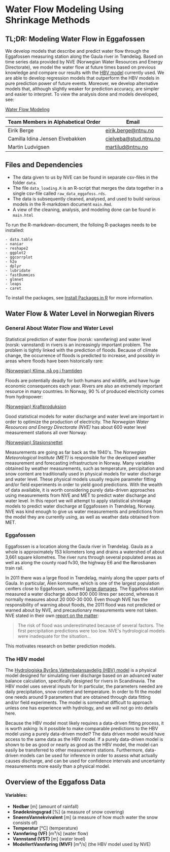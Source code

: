 # Water Flow Modeling Using Shrinkage Methods

## TL;DR: Modeling Water Flow in Eggafossen

We develop models that describe and predict water flow through the Eggafossen measuring station along the Gaula river in Trøndelag. Based on time series data provided by NVE (Norwegian Water Resources and Energy Directorate), we model the water flow at future times based on previous knowledge and compare our results with the [HBV model](https://en.wikipedia.org/wiki/HBV_hydrology_model) currently used. We are able to develop regression models that outperform the HBV models in pure prediction power of future events. Moreover, we develop alternative models that, although slightly weaker for prediction accuracy, are simpler and easier to interpret. To view the analysis done and models developed, see:

[Water Flow Modeling](https://ebbeberge.github.io/water-flow-modeling/)

| Team Members in Alphabetical Order | Email | 
|---------|-----------------|
| Eirik Berge | eirik.berge@ntnu.no |
| Camilla Idina Jensen Elvebakken| cielveba@stud.ntnu.no |
| Martin Ludvigsen | martilud@ntnu.no |

## Files and Dependencies

- The data given to us by NVE can be found in separate csv-files in the folder `data`.
- The file `data_loading.R` is an R-script that merges the data together in a single csv-file called `raw_data_eggafoss.rds`.
- The data is subsequently cleaned, analysed, and used to build various models in the R-markdown document `main.Rmd`.
- A view of the cleaning, analysis, and modeling done can be found in `main.html`

To run the R-markdown-document, the folloing R-packages needs to be installed:

```
- data.table
- naniar
- reshape2
- ggplot2
- ggcorrplot
- h2o
- dplyr
- lubridate
- fastDummies
- glmnet
- leaps
- caret
```
To install the packages, see [Install Packages in R](https://www.rdocumentation.org/packages/utils/versions/3.6.2/topics/install.packages) for more information.

## Water Flow & Water Level in Norwegian Rivers

### General About Water Flow and Water Level

Statistical prediction of water flow (norsk: vannføring) and water level (norsk: vannstand) in rivers is an increasingly important problem. The problem is tightly linked with the prediction of floods. Because of climate change, the occurrence of floods is predicted to increase, and possibly in areas where floods have been historically rare:

[(Norwegian) Klima, nå og i framtiden](https://www.nve.no/klima/klima-na-og-i-framtiden/?ref=mainmenu)

Floods are potentially deadly for both humans and wildlife, and have huge economic consequences each year. Rivers are also an extremely important resource in many countries. In Norway, 90 % of produced electricity comes from hydropower:

[(Norwegian) Kraftproduksjon](https://energifaktanorge.no/norsk-energiforsyning/kraftforsyningen/)

Good statistical models for water discharge and water level are important in order to optimize the production of electricity. The <i>Norwegian Water Resources and Energy Directorate (NVE)</i> has about 600 water level measurement stations all over Norway:

[(Norwegian) Stasjonsnettet](https://www.nve.no/hydrologi/vannstand-og-vannforing/stasjonsnettet/)

Measurements are going as far back as the 1940's. The <i>Norwegian Meteorological Institute (MET)</i> is responsible for the developed weather measurement and forecasting infrastructure in Norway. Many variables obtained by weather measurements, such as temperature, percipitation and snow content are traditionally used in physical models for water discharge and water level. These physical models usually require parameter fitting and/or field experiments in order to yield good predictions. With the wealth of data available, it is worth considering purely data-driven approaches using measurements from NVE and MET to predict water discharge and water level. In this report we will attempt to apply statistical shrinkage models to predict water discharge at Eggafossen in Trøndelag, Norway. NVE was kind enough to give us water measurements and predictions from the model they are currently using, as well as weather data obtained from MET. 

### Eggafossen

Eggafossen is a location along the Gaula river in Trøndelag. Gaula as a whole is approximately 153 kilometers long and drains a watershed of about 3,661 square kilometres. The river runs through several populated areas as well as along the county road fv30, the highway E6 and the Rørosbanen train rail.

In 2011 there was a large flood in Trøndelag, mainly along the upper parts of Gaula. In particular, Ålen kommune, which is one of the largest population centers close to Eggafossen, suffered [large damages](https://www.dagbladet.no/nyheter/enorme-vannmasser-herjer-alen-sentrum/63582581). The Eggafoss station measured a water discharge about 800 000 litres per second, whereas it normally measures about 20 000-30 000. Even though NVE has the responsibility of warning about floods, the 2011 flood was not predicted or warned about by NVE, and precautionary measurements were not taken. NVE stated in their own [report on the matter](https://publikasjoner.nve.no/dokument/2011/dokument2011_12.pdf):

>The risk of flood was underestimated because of several factors. The first percipitation predictions were too low. NVE's hydrological models were inadequate for the situation...

This motivates research on better prediction models.

### The HBV model
The [Hydrologiska Byråns Vattenbalansavdelig (HBV) model](https://en.wikipedia.org/wiki/HBV_hydrology_model) is a physical model designed for simulating river discharge based on an advanced water balance calculation, specifically designed for rivers in Scandinavia.
The HBV model uses several inputs for 
In particular, the parameters needed are daily precipitation, snow content and temperature. 
In order to fit the model one needs
around 9 parameters that are obtained through data fitting and/or field experiments.
The model is somewhat difficult to approach unless one has experience with hydrology, and we will not go into details here.

Because the HBV model most likely requires a data-driven fitting process, it is worth  asking: Is it possible to make comparable predictions to the HBV model 
using a purely data-driven model? The data driven model would have access to the same data
as the HBV model. If a purely data-driven model is shown to be as good or nearly as good as the HBV model, the model can easily be transferred to other measurement stations. Furthermore,
data-driven models can be used for inference in order to assess what actually causes discharge, and
can be used for confidence intervals and uncertainty measurements more easily than a physical model.

## Overview of the Eggafoss Data

#### **Variables**:
- **Nedbør** [m] (amount of rainfall)
- **Snødekningsgrad** [%] (a measure of snow covering)
- **SnøensVannekvivalent** [m] (a measure of how much water the snow consists of)
- **Temperatur** [°C] (temperature)
- **Vannføring (VF)** [m³/s] (water flow)
- **Vannstand (VST)** [m] (water level)
- **ModellertVannføring (MVF)** [m³/s] (the HBV model used by NVE)
